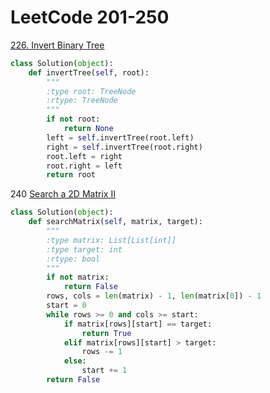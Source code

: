 # LeetCode 201-250

[226. Invert Binary Tree](https://leetcode.com/problems/invert-binary-tree/description/)
```python
class Solution(object):
    def invertTree(self, root):
        """
        :type root: TreeNode
        :rtype: TreeNode
        """
        if not root:
            return None
        left = self.invertTree(root.left)
        right = self.invertTree(root.right)
        root.left = right
        root.right = left
        return root
```

240 [Search a 2D Matrix II](https://leetcode.com/problems/search-a-2d-matrix-ii/)
```python
class Solution(object):
    def searchMatrix(self, matrix, target):
        """
        :type matrix: List[List[int]]
        :type target: int
        :rtype: bool
        """
        if not matrix:
            return False
        rows, cols = len(matrix) - 1, len(matrix[0]) - 1
        start = 0
        while rows >= 0 and cols >= start:
            if matrix[rows][start] == target:
                return True
            elif matrix[rows][start] > target:
                rows -= 1
            else:
                start += 1
        return False
```